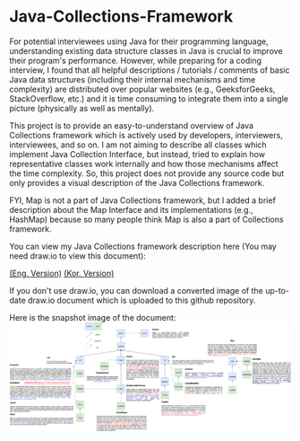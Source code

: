 # Java-Collections-Framework

For potential interviewees using Java for their programming language, understanding existing data structure classes in Java is crucial to improve their program's performance. However, while preparing for a coding interview, I found that all helpful descriptions / tutorials / comments of basic Java data structures (including their internal mechanisms and time complexity) are distributed over popular websites (e.g., GeeksforGeeks, StackOverflow, etc.) and it is time consuming to integrate them into a single picture (physically as well as mentally). 

This project is to provide an easy-to-understand overview of Java Collections framework which is actively used by developers, interviewers, interviewees, and so on. I am not aiming to describe all classes which implement Java Collection Interface, but instead, tried to explain how representative classes work internally and how those mechanisms affect the time complexity. So, this project does not provide any source code but only provides a visual description of the Java Collections framework. 

FYI, Map is not a part of Java Collections framework, but I added a brief description about the Map Interface and its implementations (e.g., HashMap) because so many people think Map is also a part of Collections framework.

You can view my Java Collections framework description here (You may need draw.io to view this document): 

[(Eng. Version)](https://drive.google.com/file/d/1kir04gZonXd7kGDNVUebhjmy5PQQLlr9/view?usp=sharing) 
[(Kor. Version)](https://drive.google.com/file/d/1c5Q3hC_UC47iD7IDI7nxRR-R-05giVtO/view?usp=sharing) 

If you don't use draw.io, you can download a converted image of the up-to-date draw.io document which is uploaded to this github repository.

Here is the snapshot image of the document:
![Snapshot: Java Collections Framework Overview (eng)](https://github.com/HeesukSon/Java-Collections-Framework/blob/master/Java%20Collections%20Framework%20Overview%20(eng).png)
